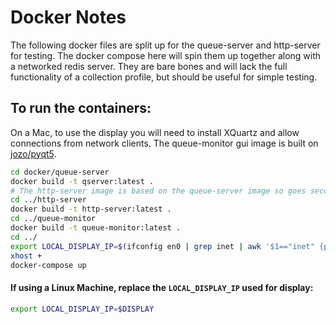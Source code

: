 # Docker Notes

The following docker files are split up for the queue-server and http-server for testing. The docker compose here will spin them up together along with a networked redis server. They are bare bones and will lack the full functionality of a collection profile, but should be useful for simple testing.

## To run the containers:
On a Mac, to use the display you will need to install XQuartz and allow connections from network clients.
The queue-monitor gui image is built on [jozo/pyqt5](https://hub.docker.com/r/jozo/pyqt5). 

```bash
cd docker/queue-server
docker build -t qserver:latest .
# The http-server image is based on the queue-server image so goes second.
cd ../http-server
docker build -t http-server:latest .
cd ../queue-monitor
docker build -t queue-monitor:latest .
cd ../
export LOCAL_DISPLAY_IP=$(ifconfig en0 | grep inet | awk '$1=="inet" {print $2}')
xhost +
docker-compose up
```

#### If using a Linux Machine, replace the `LOCAL_DISPLAY_IP` used for display:
```bash
export LOCAL_DISPLAY_IP=$DISPLAY
```
